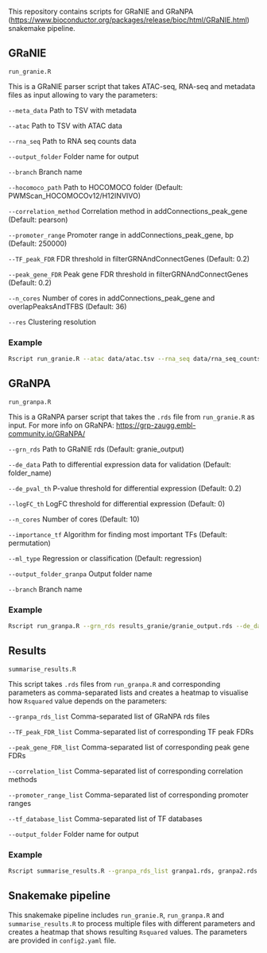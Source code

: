 This repository contains scripts for GRaNIE and GRaNPA (https://www.bioconductor.org/packages/release/bioc/html/GRaNIE.html) snakemake pipeline.

## GRaNIE

```
run_granie.R
```

This is a GRaNIE parser script that takes ATAC-seq, RNA-seq and metadata files as input allowing to vary the parameters:

`--meta_data`          Path to TSV with metadata

`--atac`               Path to TSV with ATAC data

`--rna_seq`            Path to RNA seq counts data

`--output_folder`      Folder name for output

`--branch`             Branch name

`--hocomoco_path`      Path to HOCOMOCO folder (Default: PWMScan_HOCOMOCOv12/H12INVIVO)

`--correlation_method` Correlation method in addConnections_peak_gene (Default: pearson)

`--promoter_range`     Promoter range in addConnections_peak_gene, bp (Default: 250000)

`--TF_peak_FDR`        FDR threshold in filterGRNAndConnectGenes (Default: 0.2)

`--peak_gene_FDR`      Peak gene FDR threshold in filterGRNAndConnectGenes (Default: 0.2)

`--n_cores`            Number of cores in addConnections_peak_gene and overlapPeaksAndTFBS (Default: 36)

`--res`                Clustering resolution

### Example

```bash
Rscript run_granie.R --atac data/atac.tsv --rna_seq data/rna_seq_counts.tsv --output_folder results_granie --branch B_cell --res 0.5
```

## GRaNPA

```
run_granpa.R
```

This is a GRaNPA parser script that takes the `.rds` file from `run_granie.R` as input. For more info on GRaNPA: https://grp-zaugg.embl-community.io/GRaNPA/

`--grn_rds`              Path to GRaNIE rds (Default: granie_output)

`--de_data`              Path to differential expression data for validation (Default: folder_name)

`--de_pval_th`           P-value threshold for differential expression (Default: 0.2)

`--logFC_th`             LogFC threshold for differential expression (Default: 0)

`--n_cores`              Number of cores (Default: 10)

`--importance_tf`        Algorithm for finding most important TFs (Default: permutation)

`--ml_type`              Regression or classification (Default: regression)

`--output_folder_granpa` Output folder name

`--branch`               Branch name

### Example

```bash
Rscript run_granpa.R --grn_rds results_granie/granie_output.rds --de_data data/differential_expression.tsv --output_folder_granpa results --branch B_cell
```

## Results

```
summarise_results.R
```

This script takes `.rds` files from `run_granpa.R` and corresponding parameters as comma-separated lists and creates a heatmap to visualise how `Rsquared` value depends on the parameters: 

`--granpa_rds_list` Comma-separated list of GRaNPA rds files

`--TF_peak_FDR_list` Comma-separated list of corresponding TF peak FDRs

`--peak_gene_FDR_list` Comma-separated list of corresponding peak gene FDRs

`--correlation_list` Comma-separated list of corresponding correlation methods

`--promoter_range_list` Comma-separated list of corresponding promoter ranges

`--tf_database_list` Comma-separated list of TF databases

`--output_folder` Folder name for output

### Example

```bash
Rscript summarise_results.R --granpa_rds_list granpa1.rds, granpa2.rds --TF_peak_FDR_list 0.05, 0.1 --peak_gene_FDR_list 0.2, 0.3 --correlation_list pearson, spearman --promoter_range_list 50000, 100000 --tf_database_list database1, database2 --output_folder results
```

## Snakemake pipeline

This snakemake pipeline includes `run_granie.R`, `run_granpa.R` and `summarise_results.R` to process multiple files with different parameters and creates a heatmap that shows resulting `Rsquared` values. The parameters are provided in `config2.yaml` file.
 



